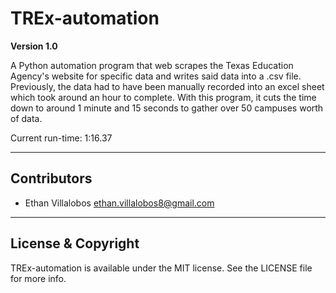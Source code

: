 # TREx-automation
**Version 1.0**

A Python automation program that web scrapes the Texas Education Agency's website for specific data and writes said data
into a .csv file. Previously, the data had to have been manually recorded into an excel sheet which took around an hour
to complete. With this program, it cuts the time down to around 1 minute and 15 seconds to gather over 50 campuses worth
of data.

Current run-time: 1:16.37

---

## Contributors

- Ethan Villalobos <ethan.villalobos8@gmail.com>

---

## License & Copyright

TREx-automation is available under the MIT license. See the LICENSE file for more info.